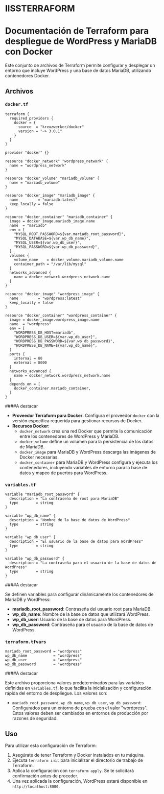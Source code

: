 # IISSTERRAFORM
# Documentación de Terraform para despliegue de WordPress y MariaDB con Docker

Este conjunto de archivos de Terraform permite configurar y desplegar un entorno que incluye WordPress y una base de datos MariaDB, utilizando contenedores Docker.

## Archivos

### `docker.tf`

```hcl
terraform {
  required_providers {
    docker = {
      source  = "kreuzwerker/docker"
      version = "~> 3.0.1"
    }
  }
}

provider "docker" {}

resource "docker_network" "wordpress_network" {
  name = "wordpress_network"
}

resource "docker_volume" "mariadb_volume" {
  name = "mariadb_volume"
}

resource "docker_image" "mariadb_image" {
  name         = "mariadb:latest"
  keep_locally = false
}

resource "docker_container" "mariadb_container" {
  image = docker_image.mariadb_image.name
  name  = "mariadb"
  env = [
    "MYSQL_ROOT_PASSWORD=${var.mariadb_root_password}",
    "MYSQL_DATABASE=${var.wp_db_name}",
    "MYSQL_USER=${var.wp_db_user}",
    "MYSQL_PASSWORD=${var.wp_db_password}",
  ]
  volumes {
    volume_name    = docker_volume.mariadb_volume.name
    container_path = "/var/lib/mysql"
  }
  networks_advanced {
    name = docker_network.wordpress_network.name
  }
}

resource "docker_image" "wordpress_image" {
  name         = "wordpress:latest"
  keep_locally = false
}

resource "docker_container" "wordpress_container" {
  image = docker_image.wordpress_image.name
  name  = "wordpress"
  env = [
    "WORDPRESS_DB_HOST=mariadb",
    "WORDPRESS_DB_USER=${var.wp_db_user}",
    "WORDPRESS_DB_PASSWORD=${var.wp_db_password}",
    "WORDPRESS_DB_NAME=${var.wp_db_name}",
  ]
  ports {
    internal = 80
    external = 8000
  }
  networks_advanced {
    name = docker_network.wordpress_network.name
  }
  depends_on = [
    docker_container.mariadb_container,
  ]
}
```

####A destacar
- **Proveedor Terraform para Docker**: Configura el proveedor `docker` con la versión específica requerida para gestionar recursos de Docker.
- **Recursos Docker**:
  - `docker_network` crea una red Docker que permite la comunicación entre los contenedores de WordPress y MariaDB.
  - `docker_volume` define un volumen para la persistencia de los datos de MariaDB.
  - `docker_image` para MariaDB y WordPress descarga las imágenes de Docker necesarias.
  - `docker_container` para MariaDB y WordPress configura y ejecuta los contenedores, incluyendo variables de entorno para la base de datos y mapeo de puertos para WordPress.


### `variables.tf`

```hcl
variable "mariadb_root_password" {
  description = "La contraseña de root para MariaDB"
  type        = string
}

variable "wp_db_name" {
  description = "Nombre de la base de datos de WordPress"
  type        = string
}

variable "wp_db_user" {
  description = "El usuario de la base de datos para WordPress"
  type        = string
}

variable "wp_db_password" {
  description = "La contraseña para el usuario de la base de datos de WordPress"
  type        = string
}
```
####A destacar

Se definen variables para configurar dinámicamente los contenedores de MariaDB y WordPress:
- **mariadb_root_password**: Contraseña del usuario root para MariaDB.
- **wp_db_name**: Nombre de la base de datos que utilizará WordPress.
- **wp_db_user**: Usuario de la base de datos para WordPress.
- **wp_db_password**: Contraseña para el usuario de la base de datos de WordPress.


### `terraform.tfvars`

```hcl
mariadb_root_password = "wordpress"
wp_db_name            = "wordpress"
wp_db_user            = "wordpress"
wp_db_password        = "wordpress"
```

####A destacar

Este archivo proporciona valores predeterminados para las variables definidas en `variables.tf`, lo que facilita la inicialización y configuración rápida del entorno de despliegue. Los valores son:
- `mariadb_root_password`, `wp_db_name`, `wp_db_user`, `wp_db_password`: Configurados para un entorno de prueba con el valor "wordpress". Estos valores deben ser cambiados en entornos de producción por razones de seguridad.

## Uso

Para utilizar esta configuración de Terraform:

1. Asegúrate de tener Terraform y Docker instalados en tu máquina.
2. Ejecuta `terraform init` para inicializar el directorio de trabajo de Terraform.
3. Aplica la configuración con `terraform apply`. Se te solicitará confirmación antes de proceder.
4. Una vez aplicada la configuración, WordPress estará disponible en `http://localhost:8000`.

